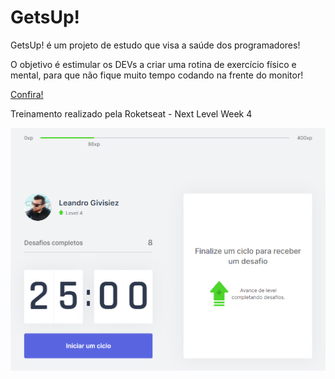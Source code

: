 # GetsUp!
GetsUp! é um projeto de estudo que visa a saúde dos programadores!

O objetivo é estimular os DEVs a criar uma rotina de exercício físico e mental, para que não fique muito tempo codando na frente do monitor!

[Confira!](https://getsup.vercel.app/)

Treinamento realizado pela Roketseat - Next Level Week 4

![Print sreen](https://github.com/givisiez/getsup/blob/main/public/images/template.png?raw=true)
